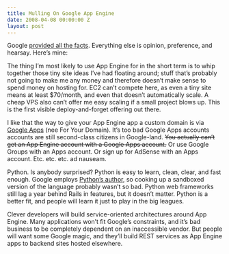 ```yaml
---
title: Mulling On Google App Engine
date: 2008-04-08 00:00:00 Z
layout: post
---
```


Google [provided all the facts](http://code.google.com/appengine/). Everything else is opinion, preference, and hearsay. Here’s mine:

The thing I’m most likely to use App Engine for in the short term is to whip together those tiny site ideas I’ve had floating around; stuff that’s probably not going to make me any money and therefore doesn’t make sense to spend money on hosting for. EC2 can’t compete here, as even a tiny site means at least $70/month, and even that doesn’t automatically scale. A cheap VPS also can’t offer me easy scaling if a small project blows up. This is the first visible deploy-and-forget offering out there.

I like that the way to give your App Engine app a custom domain is via [Google Apps](http://google.com/a) (nee For Your Domain). It’s too bad Google Apps accounts accounts are still second-class citizens in Google-land. ~~You actually can’t get an App Engine account with a Google Apps account.~~ Or use Google Groups with an Apps account. Or sign up for AdSense with an Apps account. Etc. etc. etc. ad nauseam.

Python. Is anybody surprised? Python is easy to learn, clean, clear, and fast enough. Google employs [Python’s author](http://www.python.org/~guido/), so cooking up a sandboxed version of the language probably wasn’t so bad. Python web frameworks still lag a year behind Rails in features, but it doesn’t matter. Python is a better fit, and people will learn it just to play in the big leagues.

Clever developers will build service-oriented architectures around App Engine. Many applications won’t fit Google’s constraints, and it’s bad business to be completely dependent on an inaccessible vendor. But people will want some Google magic, and they’ll build REST services as App Engine apps to backend sites hosted elsewhere.
